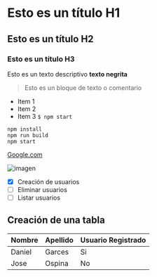 # Esto es un título H1
## Esto es un título H2
### Esto es un título H3

Esto es un texto descriptivo **texto negrita**

> Esto es un bloque de texto o comentario

- Item 1
- Item 2
- Item 3
`$ npm start`

```
npm install
npm run build
npm start
```

[Google.com](https://google.com)

![imagen](https://t3.ftcdn.net/jpg/02/48/42/64/360_F_248426448_NVKLywWqArG2ADUxDq6QprtIzsF82dMF.jpg)

- [x] Creación de usuarios
- [ ] Eliminar usuarios
-  [ ] Listar usuarios
## Creación de una tabla
| Nombre | Apellido | Usuario Registrado |
|-----------|-------| ------------------|
| Daniel    |Garces | Si
| Jose      |Ospina | No
